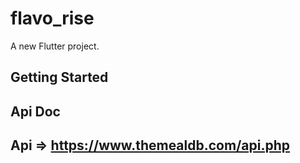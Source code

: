 # flavo_rise

A new Flutter project.

## Getting Started

## Api Doc
## Api => https://www.themealdb.com/api.php

## 
